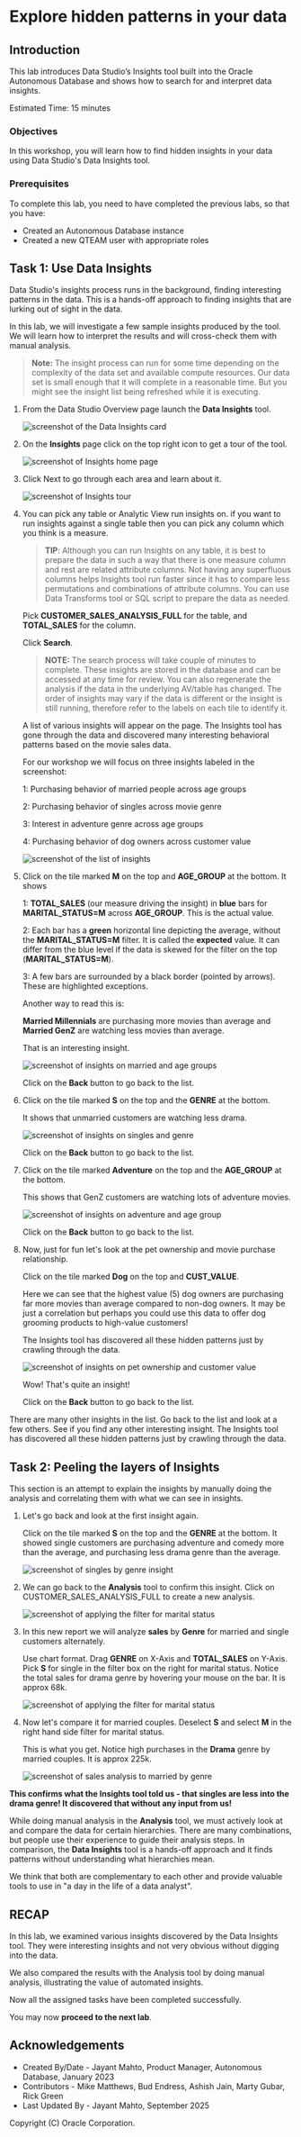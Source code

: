 # Explore hidden patterns in your data


## Introduction

This lab introduces Data Studio’s Insights tool built into the Oracle Autonomous Database and shows how to search for and interpret data insights.

Estimated Time: 15 minutes

<!--
Watch the video below for a quick walk-through of the lab.
[Create a database user](videohub:1_0o150ib2)
-->

### Objectives

In this workshop, you will learn how to find hidden insights in your data using Data Studio's Data Insights tool.

### Prerequisites

To complete this lab, you need to have completed the previous labs, so that you have:

- Created an Autonomous Database instance
- Created a new QTEAM user with appropriate roles

## Task 1: Use Data Insights

Data Studio's insights process runs in the background, finding interesting patterns 
in the data. This is a hands-off approach to
finding insights that are lurking out of sight in the data.

In this lab, we will investigate a few sample insights produced by the tool.
We will learn how to interpret the results and will cross-check them with manual
analysis.

>**Note:** The insight process can run for some time depending on the
complexity of the data set and available compute resources. Our data set
is small enough that it will complete in a reasonable time. But you might
see the insight list being refreshed while it is executing.


1.  From the Data Studio Overview page launch the **Data Insights** tool.

    ![screenshot of the Data Insights card](images/image76_inst_card.png)

2.  On the **Insights** page click on the top right icon to get a tour of the
    tool.

    ![screenshot of Insights home page](images/image77_inst_home.png)

3.  Click Next to go through each area and learn about it.

    ![screenshot of Insights tour](images/image78_inst_tour.png)

4.  You can pick any table or Analytic View run insights on. 
    if you want to run insights against a single table then you can pick any column
    which you think is a measure.

    >**TIP**: Although you can run Insights on any table, it is best to prepare the data in such a way that there is one measure column and rest are related attribute columns. Not having any superfluous columns helps Insights tool run faster since it has to compare less permutations and combinations of attribute columns. You can use Data Transforms tool or SQL script to prepare the data as needed.

    Pick **CUSTOMER\_SALES\_ANALYSIS\_FULL** for the table, and **TOTAL\_SALES**
    for the column. 
    
    Click **Search**.
    
    >**NOTE:** The search process will take couple of minutes to complete. These insights are stored in the database and can be accessed at any
    time for review. You can also regenerate the analysis if the data in
    the underlying AV/table has changed. The order of
    insights may vary if the data is different or the insight is still
    running, therefore refer to the labels on each tile to identify it.

    A list of various insights will appear on the page. The Insights tool has gone through the data and discovered
    many interesting behavioral patterns based on the movie sales data.
    
    For our workshop we will focus on three insights labeled in the screenshot:

      1: Purchasing behavior of married people across age groups

      2: Purchasing behavior of singles across movie genre

      3: Interest in adventure genre across age groups

      4: Purchasing behavior of dog owners across customer value
        
    ![screenshot of the list of insights](images/image79_t_inst_list.png)

5.  Click on the tile marked **M** on the top and **AGE\_GROUP** at the
    bottom. It shows

    1: **TOTAL\_SALES** (our measure driving the insight) in **blue** bars for
    **MARITAL\_STATUS=M** across **AGE\_GROUP**. This is the actual value.
    
    2: Each bar has a **green** horizontal line depicting the average,
    without the **MARITAL\_STATUS=M** filter. It is called the **expected** value.
    It can differ from the blue level if the data is skewed for the filter
    on the top (**MARITAL\_STATUS=M**).
    
    3: A few bars are surrounded by a black border (pointed by arrows). These
    are highlighted exceptions.
    
    Another way to read this is:
    
    **Married Millennials** are purchasing more movies than average and **Married GenZ** are watching less movies than average.
    
    That is an interesting insight.  
    
    ![screenshot of insights on married and age groups](images/image80_t_inst_married_agegroup.png)

    Click on the **Back** button to go back to the list.

6.  Click on the tile marked **S** on the top and the **GENRE** at
    the bottom.

    It shows that unmarried customers are watching less drama.

    ![screenshot of insights on singles and genre](images/image81_t_inst_single_genre.png)

    Click on the **Back** button to go back to the list.

7.  Click on the tile marked **Adventure** on the top and the **AGE\_GROUP** at
    the bottom.

    This shows that GenZ customers are watching lots of adventure movies.

    ![screenshot of insights on adventure and age group](images/image81_t_inst_adventure_agegroup.png)

    Click on the **Back** button to go back to the list.

8.  Now, just for fun let's look at the pet ownership and movie purchase
    relationship.

    Click on the tile marked **Dog** on the top and **CUST\_VALUE**.
    
    Here we can see that the highest value (5) dog owners are purchasing far more movies than average compared to non-dog owners. It may be just a correlation but perhaps you could use this data to offer dog grooming products to high-value customers!
    
    The Insights tool has discovered all these hidden patterns just by crawling through the data.

    ![screenshot of insights on pet ownership and customer value](images/image82_t_inst_pet_custvalue.png)

    Wow! That's quite an insight!

    Click on the **Back** button to go back to the list.

There are many other insights in the list. Go back to the list and look at a few others. See if you find any other interesting insight. The Insights tool has discovered all these hidden patterns just by crawling through the data.

## Task 2: Peeling the layers of Insights

This section is an attempt to explain the insights by manually doing the analysis and correlating them with what we can see in insights.

1.  Let's go back and look at the first insight again.

    Click on the tile marked **S** on the top and the **GENRE** at
    the bottom. It showed single customers are purchasing 
    adventure and comedy more than the average, and purchasing less drama genre than 
    the average.

    ![screenshot of singles by genre insight](images/image81_t_inst_single_genre.png)

2.  We can go back to the **Analysis** tool to confirm this insight. Click on CUSTOMER\_SALES\_ANALYSIS\_FULL to create a new analysis.

    ![screenshot of applying the filter for marital status](images/image84_t_analyze_peeling_layer_home.png)

3.  In this new report we will analyze **sales** by **Genre** for married and single customers alternately.

    Use chart format. Drag **GENRE** on X-Axis and **TOTAL\_SALES** on Y-Axis.
    Pick **S** for single in the filter box on the right for marital status. Notice the total sales for drama genre by hovering your mouse on the bar. It is approx 68k. 

    ![screenshot of applying the filter for marital status](images/image84_t_analyze_filter.png)

4.  Now let's compare it for married couples. Deselect **S** and select **M** in the right hand side filter for marital status.

    This is what you get. Notice high purchases in the **Drama** genre by married couples. It is approx 225k.

    ![screenshot of sales analysis to married by genre](images/image86_t_analyze_married_genre.png)

**This confirms what the Insights tool told us - that singles are less into the drama genre! It discovered that without any input from us!**

While doing manual analysis in the **Analysis** tool, 
we must actively look at and compare the data for
certain hierarchies. There are many combinations, but people use their
experience to guide their analysis steps. In comparison, the **Data Insights** tool is a hands-off approach and it finds patterns without
understanding what hierarchies mean.

We think that both are complementary to each other and provide valuable
tools to use in "a day in the life of a data analyst".

## RECAP

In this lab, we examined various insights discovered by the Data Insights tool. 
They were interesting insights and not very obvious without digging into the data.

We also compared the results with the Analysis tool by doing manual analysis, illustrating 
the value of automated insights.

Now all the assigned tasks have been completed successfully.

You may now **proceed to the next lab**.

## Acknowledgements

- Created By/Date - Jayant Mahto, Product Manager, Autonomous Database, January 2023
- Contributors - Mike Matthews, Bud Endress, Ashish Jain, Marty Gubar, Rick Green
- Last Updated By - Jayant Mahto, September 2025


Copyright (C)  Oracle Corporation.